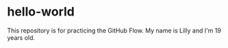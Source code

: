 # hello-world
This repository is for practicing the GitHub Flow.
My name is Lilly and I'm 19 years old. 
